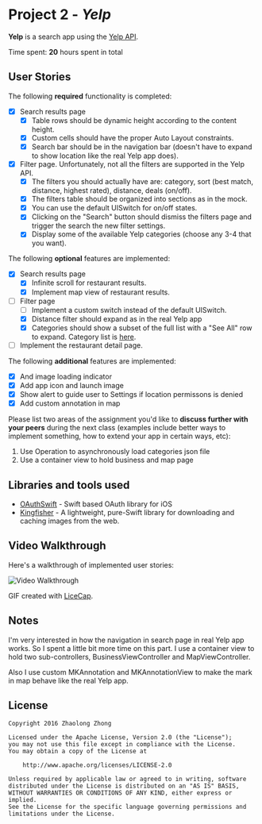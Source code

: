 # Project 2 - *Yelp*

**Yelp** is a search app using the [Yelp API](http://www.yelp.com/developers/documentation/v2/search_api).

Time spent: **20** hours spent in total

## User Stories

The following **required** functionality is completed:

- [X] Search results page
   - [X] Table rows should be dynamic height according to the content height.
   - [X] Custom cells should have the proper Auto Layout constraints.
   - [X] Search bar should be in the navigation bar (doesn't have to expand to show location like the real Yelp app does).
- [X] Filter page. Unfortunately, not all the filters are supported in the Yelp API.
   - [X] The filters you should actually have are: category, sort (best match, distance, highest rated), distance, deals (on/off).
   - [X] The filters table should be organized into sections as in the mock.
   - [X] You can use the default UISwitch for on/off states.
   - [X] Clicking on the "Search" button should dismiss the filters page and trigger the search the new filter settings.
   - [X] Display some of the available Yelp categories (choose any 3-4 that you want).

The following **optional** features are implemented:

- [X] Search results page
   - [X] Infinite scroll for restaurant results.
   - [X] Implement map view of restaurant results.
- [ ] Filter page
   - [ ] Implement a custom switch instead of the default UISwitch.
   - [X] Distance filter should expand as in the real Yelp app
   - [X] Categories should show a subset of the full list with a "See All" row to expand. Category list is [here](http://www.yelp.com/developers/documentation/category_list).
- [ ] Implement the restaurant detail page.

The following **additional** features are implemented:

- [X] And image loading indicator
- [X] Add app icon and launch image
- [X] Show alert to guide user to Settings if location permissons is denied
- [X] Add custom annotation in map

Please list two areas of the assignment you'd like to **discuss further with your peers** during the next class (examples include better ways to implement something, how to extend your app in certain ways, etc):

1. Use Operation to asynchronously load categories json file
2. Use a container view to hold business and map page

## Libraries and tools used
- [OAuthSwift](https://github.com/OAuthSwift/OAuthSwift) - Swift based OAuth library for iOS
- [Kingfisher](https://github.com/onevcat/Kingfisher) - A lightweight, pure-Swift library for downloading and caching images from the web.

## Video Walkthrough 

Here's a walkthrough of implemented user stories:

![Video Walkthrough](yelp.gif)

GIF created with [LiceCap](http://www.cockos.com/licecap/).

## Notes

I'm very interested in how the navigation in search page in real Yelp app works. So I spent a little bit more time on this part. I use a container view to hold two sub-controllers, BusinessViewController and MapViewController.

Also I use custom MKAnnotation and MKAnnotationView to make the mark in map behave like the real Yelp app.

## License

    Copyright 2016 Zhaolong Zhong

    Licensed under the Apache License, Version 2.0 (the "License");
    you may not use this file except in compliance with the License.
    You may obtain a copy of the License at

        http://www.apache.org/licenses/LICENSE-2.0

    Unless required by applicable law or agreed to in writing, software
    distributed under the License is distributed on an "AS IS" BASIS,
    WITHOUT WARRANTIES OR CONDITIONS OF ANY KIND, either express or implied.
    See the License for the specific language governing permissions and
    limitations under the License.
